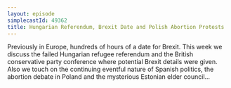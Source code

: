 ```yaml
---
layout: episode
simplecastId: 49362
title: Hungarian Referendum, Brexit Date and Polish Abortion Protests
---
```


Previously in Europe, hundreds of hours of a date for Brexit. This week we discuss the failed Hungarian refugee referendum and the British conservative party conference where potential Brexit details were given. Also we touch on the continuing eventful nature of Spanish politics, the abortion debate in Poland and the mysterious Estonian elder council...
